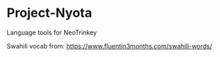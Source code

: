 # Project-Nyota
Language tools for NeoTrinkey

Swahili vocab from: https://www.fluentin3months.com/swahili-words/
